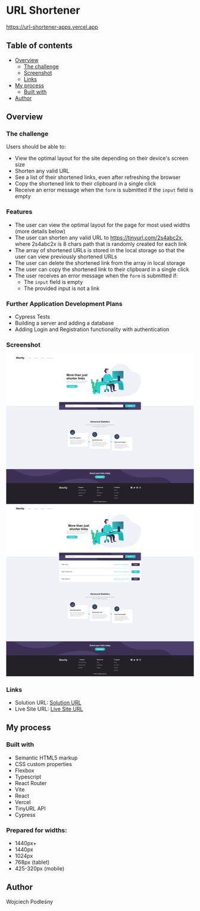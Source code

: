 #  URL Shortener

https://url-shortener-apps.vercel.app

## Table of contents

- [Overview](#overview)
  - [The challenge](#the-challenge)
  - [Screenshot](#screenshot)
  - [Links](#links)
- [My process](#my-process)
  - [Built with](#built-with)
- [Author](#author)

## Overview

### The challenge

Users should be able to:

- View the optimal layout for the site depending on their device's screen size
- Shorten any valid URL
- See a list of their shortened links, even after refreshing the browser
- Copy the shortened link to their clipboard in a single click
- Receive an error message when the `form` is submitted if the `input` field is empty

### Features

- The user can view the optimal layout for the page for most used widths (more details below)
- The user can shorten any valid URL to https://tinyurl.com/2s4abc2x, where 2s4abc2x is 8 chars path that is randomly created for each link
- The array of shortened URLs is stored in the local storage so that the user can view previously shortened URLs
- The user can delete the shortened link from the array in local storage
- The user can copy the shortened link to their clipboard in a single click
- The user receives an error message when the `form` is submitted if:
  - The `input` field is empty
  - The provided input is not a link

### Further Application Development Plans

- Cypress Tests
- Building a server and adding a database
- Adding Login and Registration functionality with authentication

### Screenshot

![Desktop Design](./src/assets/images/Screenshot.png)
![Desktop Design](./src/assets/images/Screenshot%20shortener%20links.png)


### Links

- Solution URL: [Solution URL](https://github.com/Wojciech-Podlesny/URL-Shortener)
- Live Site URL: [Live Site URL](https://url-shortener-apps.vercel.app/)

## My process

### Built with

- Semantic HTML5 markup
- CSS custom properties
- Flexbox
- Typescript
- React Router
- Vite
- React
- Vercel
- TinyURL API
- Cypress 


### Prepared for widths:

- 1440px+
- 1440px
- 1024px
- 768px (tablet)
- 425-320px (mobile)

## Author

Wojciech Podleśny